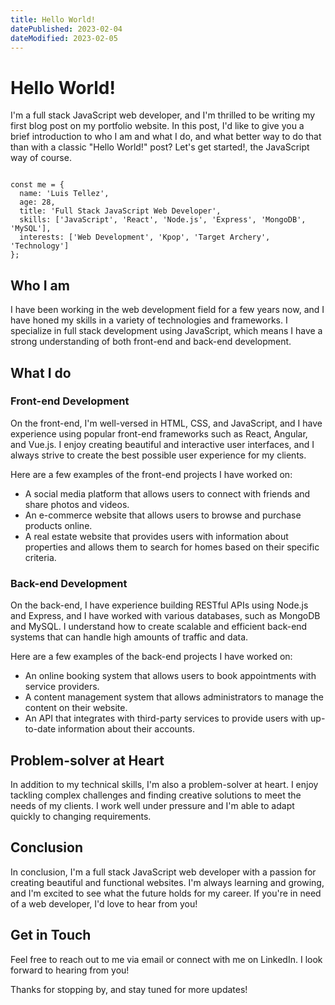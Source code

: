 ```yaml
---
title: Hello World!
datePublished: 2023-02-04
dateModified: 2023-02-05
---
```


# Hello World!

I'm a full stack JavaScript web developer, and I'm thrilled to be writing my first blog post on my portfolio website. In this post, I'd like to give you a brief introduction to who I am and what I do, and what better way to do that than with a classic "Hello World!" post? Let's get started!, the JavaScript way of course.

<Code language="javascript">
const me = {
  name: 'Luis Tellez',
  age: 28,
  title: 'Full Stack JavaScript Web Developer',
  skills: ['JavaScript', 'React', 'Node.js', 'Express', 'MongoDB', 'MySQL'],
  interests: ['Web Development', 'Kpop', 'Target Archery', 'Technology']
};
</Code>

## Who I am

I have been working in the web development field for a few years now, and I have honed my skills in a variety of technologies and frameworks. I specialize in full stack development using JavaScript, which means I have a strong understanding of both front-end and back-end development.

## What I do

### Front-end Development

On the front-end, I'm well-versed in HTML, CSS, and JavaScript, and I have experience using popular front-end frameworks such as React, Angular, and Vue.js. I enjoy creating beautiful and interactive user interfaces, and I always strive to create the best possible user experience for my clients.

Here are a few examples of the front-end projects I have worked on:

- A social media platform that allows users to connect with friends and share photos and videos.
- An e-commerce website that allows users to browse and purchase products online.
- A real estate website that provides users with information about properties and allows them to search for homes based on their specific criteria.

### Back-end Development

On the back-end, I have experience building RESTful APIs using Node.js and Express, and I have worked with various databases, such as MongoDB and MySQL. I understand how to create scalable and efficient back-end systems that can handle high amounts of traffic and data.

Here are a few examples of the back-end projects I have worked on:

- An online booking system that allows users to book appointments with service providers.
- A content management system that allows administrators to manage the content on their website.
- An API that integrates with third-party services to provide users with up-to-date information about their accounts.

## Problem-solver at Heart

In addition to my technical skills, I'm also a problem-solver at heart. I enjoy tackling complex challenges and finding creative solutions to meet the needs of my clients. I work well under pressure and I'm able to adapt quickly to changing requirements.

## Conclusion

In conclusion, I'm a full stack JavaScript web developer with a passion for creating beautiful and functional websites. I'm always learning and growing, and I'm excited to see what the future holds for my career. If you're in need of a web developer, I'd love to hear from you!

## Get in Touch

Feel free to reach out to me via email or connect with me on LinkedIn. I look forward to hearing from you!

Thanks for stopping by, and stay tuned for more updates!
